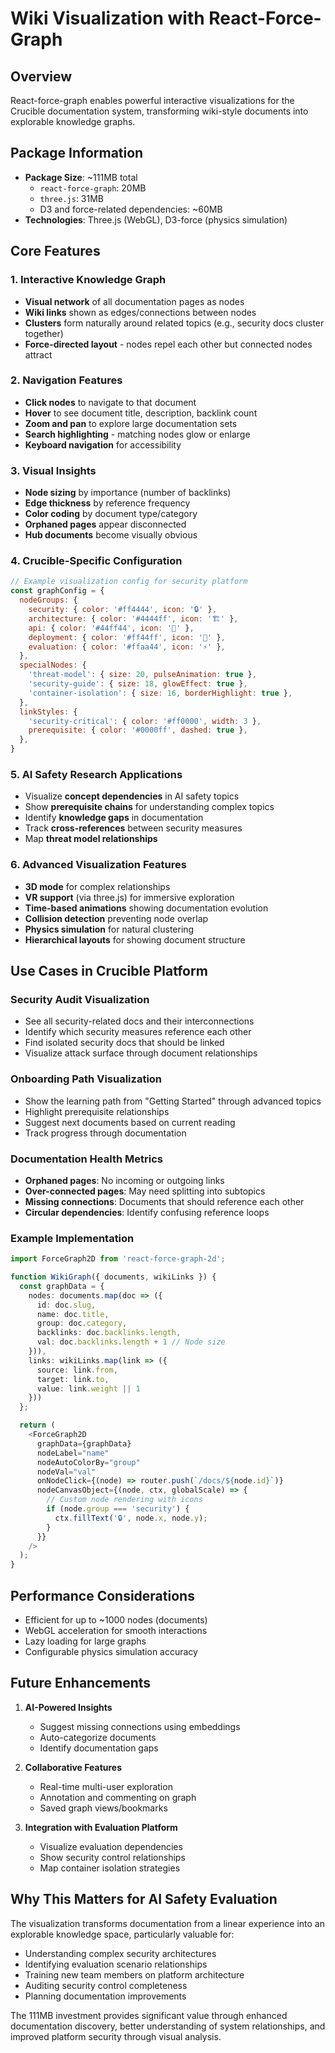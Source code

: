 # Wiki Visualization with React-Force-Graph

## Overview

React-force-graph enables powerful interactive visualizations for the Crucible documentation system, transforming wiki-style documents into explorable knowledge graphs.

## Package Information

- **Package Size**: ~111MB total
  - `react-force-graph`: 20MB
  - `three.js`: 31MB
  - D3 and force-related dependencies: ~60MB
- **Technologies**: Three.js (WebGL), D3-force (physics simulation)

## Core Features

### 1. Interactive Knowledge Graph

- **Visual network** of all documentation pages as nodes
- **Wiki links** shown as edges/connections between nodes
- **Clusters** form naturally around related topics (e.g., security docs cluster together)
- **Force-directed layout** - nodes repel each other but connected nodes attract

### 2. Navigation Features

- **Click nodes** to navigate to that document
- **Hover** to see document title, description, backlink count
- **Zoom and pan** to explore large documentation sets
- **Search highlighting** - matching nodes glow or enlarge
- **Keyboard navigation** for accessibility

### 3. Visual Insights

- **Node sizing** by importance (number of backlinks)
- **Edge thickness** by reference frequency
- **Color coding** by document type/category
- **Orphaned pages** appear disconnected
- **Hub documents** become visually obvious

### 4. Crucible-Specific Configuration

```javascript
// Example visualization config for security platform
const graphConfig = {
  nodeGroups: {
    security: { color: '#ff4444', icon: '🔒' },
    architecture: { color: '#4444ff', icon: '🏗️' },
    api: { color: '#44ff44', icon: '🔌' },
    deployment: { color: '#ff44ff', icon: '🚀' },
    evaluation: { color: '#ffaa44', icon: '⚡' },
  },
  specialNodes: {
    'threat-model': { size: 20, pulseAnimation: true },
    'security-guide': { size: 18, glowEffect: true },
    'container-isolation': { size: 16, borderHighlight: true },
  },
  linkStyles: {
    'security-critical': { color: '#ff0000', width: 3 },
    prerequisite: { color: '#0000ff', dashed: true },
  },
}
```

### 5. AI Safety Research Applications

- Visualize **concept dependencies** in AI safety topics
- Show **prerequisite chains** for understanding complex topics
- Identify **knowledge gaps** in documentation
- Track **cross-references** between security measures
- Map **threat model relationships**

### 6. Advanced Visualization Features

- **3D mode** for complex relationships
- **VR support** (via three.js) for immersive exploration
- **Time-based animations** showing documentation evolution
- **Collision detection** preventing node overlap
- **Physics simulation** for natural clustering
- **Hierarchical layouts** for showing document structure

## Use Cases in Crucible Platform

### Security Audit Visualization

- See all security-related docs and their interconnections
- Identify which security measures reference each other
- Find isolated security docs that should be linked
- Visualize attack surface through document relationships

### Onboarding Path Visualization

- Show the learning path from "Getting Started" through advanced topics
- Highlight prerequisite relationships
- Suggest next documents based on current reading
- Track progress through documentation

### Documentation Health Metrics

- **Orphaned pages**: No incoming or outgoing links
- **Over-connected pages**: May need splitting into subtopics
- **Missing connections**: Documents that should reference each other
- **Circular dependencies**: Identify confusing reference loops

### Example Implementation

```typescript
import ForceGraph2D from 'react-force-graph-2d';

function WikiGraph({ documents, wikiLinks }) {
  const graphData = {
    nodes: documents.map(doc => ({
      id: doc.slug,
      name: doc.title,
      group: doc.category,
      backlinks: doc.backlinks.length,
      val: doc.backlinks.length + 1 // Node size
    })),
    links: wikiLinks.map(link => ({
      source: link.from,
      target: link.to,
      value: link.weight || 1
    }))
  };

  return (
    <ForceGraph2D
      graphData={graphData}
      nodeLabel="name"
      nodeAutoColorBy="group"
      nodeVal="val"
      onNodeClick={(node) => router.push(`/docs/${node.id}`)}
      nodeCanvasObject={(node, ctx, globalScale) => {
        // Custom node rendering with icons
        if (node.group === 'security') {
          ctx.fillText('🔒', node.x, node.y);
        }
      }}
    />
  );
}
```

## Performance Considerations

- Efficient for up to ~1000 nodes (documents)
- WebGL acceleration for smooth interactions
- Lazy loading for large graphs
- Configurable physics simulation accuracy

## Future Enhancements

1. **AI-Powered Insights**
   - Suggest missing connections using embeddings
   - Auto-categorize documents
   - Identify documentation gaps

2. **Collaborative Features**
   - Real-time multi-user exploration
   - Annotation and commenting on graph
   - Saved graph views/bookmarks

3. **Integration with Evaluation Platform**
   - Visualize evaluation dependencies
   - Show security control relationships
   - Map container isolation strategies

## Why This Matters for AI Safety Evaluation

The visualization transforms documentation from a linear experience into an explorable knowledge space, particularly valuable for:

- Understanding complex security architectures
- Identifying evaluation scenario relationships
- Training new team members on platform architecture
- Auditing security control completeness
- Planning documentation improvements

The 111MB investment provides significant value through enhanced documentation discovery, better understanding of system relationships, and improved platform security through visual analysis.
